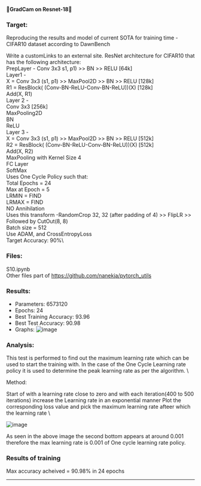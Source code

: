 &#x1F537;**GradCam on Resnet-18**&#x1F537;

### Target:
Reproducing the results and model of current SOTA for training time - CIFAR10 dataset according to DawnBench


Write a customLinks to an external site. ResNet architecture for CIFAR10 that has the following architecture:\
PrepLayer - Conv 3x3 s1, p1) >> BN >> RELU [64k]\
Layer1 -\
X = Conv 3x3 (s1, p1) >> MaxPool2D >> BN >> RELU [128k]\
R1 = ResBlock( (Conv-BN-ReLU-Conv-BN-ReLU))(X) [128k] \
Add(X, R1)\
Layer 2 -\
Conv 3x3 [256k]\
MaxPooling2D\
BN\
ReLU\
Layer 3 -\
X = Conv 3x3 (s1, p1) >> MaxPool2D >> BN >> RELU [512k]\
R2 = ResBlock( (Conv-BN-ReLU-Conv-BN-ReLU))(X) [512k]\
Add(X, R2)\
MaxPooling with Kernel Size 4\
FC Layer \
SoftMax\
Uses One Cycle Policy such that:\
Total Epochs = 24\
Max at Epoch = 5\
LRMIN = FIND\
LRMAX = FIND\
NO Annihilation\
Uses this transform -RandomCrop 32, 32 (after padding of 4) >> FlipLR >> Followed by CutOut(8, 8)\
Batch size = 512\
Use ADAM, and CrossEntropyLoss\
Target Accuracy: 90%\

### Files:
S10.ipynb\
Other files part of https://github.com/nanekja/pytorch_utils 

### Results:
* Parameters: 6573120
* Epochs: 24
* Best Training Accuracy: 93.96
* Best Test Accuracy: 90.98
* Graphs:
  ![image](https://github.com/nanekja/tsai/assets/12238843/e4ae0ccb-3a44-47f6-893a-72d0bd65001b)



### Analysis:

This test is performed to find out the maximum learning rate which can be used to start the training with. In the case of the One Cycle Learning rate policy it is used to determine the peak learning rate as per the algorithm. \

Method: 

Start of with a learning rate close to zero and with each iteration(400 to 500 iterations) increase the Learning rate in an exponential manner
Plot the corresponding loss value and pick the maximum learning rate afteer which the learning rate \

![image](https://github.com/nanekja/tsai/assets/12238843/ea54a25a-235c-4859-a427-a1f400913ac1)

As seen in the above image the second bottom appears at around 0.001 therefore the max learning rate is 0.001 of One cycle learning rate policy.

### Results of training
Max accuracy acheived = 90.98% in 24 epochs

---------------------------------------------------------------------------------------------------------------------------------------------------------------------
